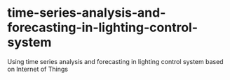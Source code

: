 # time-series-analysis-and-forecasting-in-lighting-control-system
Using time series analysis and forecasting in lighting control system based on Internet of Things

